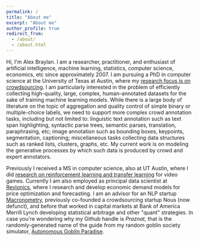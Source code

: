 ```yaml
---
permalink: /
title: "About me"
excerpt: "About me"
author_profile: true
redirect_from: 
  - /about/
  - /about.html
---
```


Hi, I'm Alex Braylan. I am a researcher, practitioner, and enthusiast of artificial intelligence, machine learning, statistics, computer science, economics, etc since approximately 2007. I am pursuing a PhD in computer science at the University of Texas at Austin, where my [research focus is on crowdsourcing](http://ir.ischool.utexas.edu/). I am particularly interested in the problem of efficiently collecting high-quality, large, complex, human-annotated datasets for the sake of training machine learning models. While there is a large body of literature on the topic of aggregation and quality control of simple binary or multiple-choice labels, we need to support more complex crowd annotation tasks, including but not limited to: linguistic text annotation such as text span highlighting, syntactic parse trees, semantic parses, translation, paraphrasing, etc; image annotation such as bounding boxes, keypoints, segmentation, captioning; miscellaneous tasks collecting data structures such as ranked lists, clusters, graphs, etc. My current work is on modeling the generative processes by which such data is produced by crowd and expert annotators.

Previously I received a MS in computer science, also at UT Austin, where I did [research on reinforcement learning and transfer learning](http://nn.cs.utexas.edu/?braylan) for video games. Currently I am also employed as principal data scientist at [Revionics](https://www.revionics.com/), where I research and develop economic demand models for price optimization and forecasting. I am an advisor for an NLP startup [Macronometry](https://www.macronometry.com/insights), previously co-founded a crowdsourcing startup Nous (now defunct), and before that worked in capital markets at Bank of America Merrill Lynch developing statistical arbitrage and other "quant" strategies. In case you're wondering why my Github handle is _Praznat_, that is the randomly-generated name of the guide from my random goblin society simulator, [Autonomous Goblin Paradise](https://github.com/Praznat/AGP).